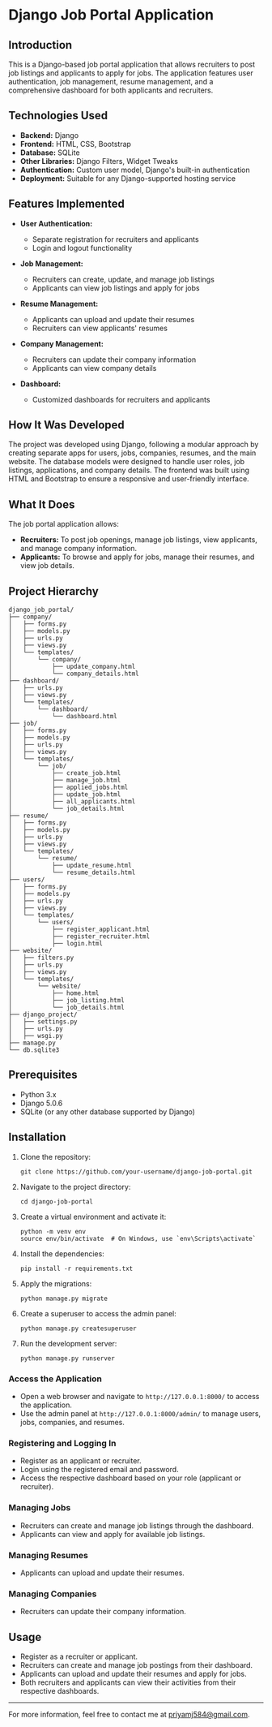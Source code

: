 # Django Job Portal Application

## Introduction
This is a Django-based job portal application that allows recruiters to post job listings and applicants to apply for jobs. The application features user authentication, job management, resume management, and a comprehensive dashboard for both applicants and recruiters.

## Technologies Used
- **Backend:** Django
- **Frontend:** HTML, CSS, Bootstrap
- **Database:** SQLite
- **Other Libraries:** Django Filters, Widget Tweaks
- **Authentication:** Custom user model, Django's built-in authentication
- **Deployment:** Suitable for any Django-supported hosting service

## Features Implemented
- **User Authentication:**
  - Separate registration for recruiters and applicants
  - Login and logout functionality

- **Job Management:**
  - Recruiters can create, update, and manage job listings
  - Applicants can view job listings and apply for jobs

- **Resume Management:**
  - Applicants can upload and update their resumes
  - Recruiters can view applicants' resumes

- **Company Management:**
  - Recruiters can update their company information
  - Applicants can view company details

- **Dashboard:**
  - Customized dashboards for recruiters and applicants

## How It Was Developed
The project was developed using Django, following a modular approach by creating separate apps for users, jobs, companies, resumes, and the main website. The database models were designed to handle user roles, job listings, applications, and company details. The frontend was built using HTML and Bootstrap to ensure a responsive and user-friendly interface.

## What It Does
The job portal application allows:
- **Recruiters:** To post job openings, manage job listings, view applicants, and manage company information.
- **Applicants:** To browse and apply for jobs, manage their resumes, and view job details.

## Project Hierarchy
```
django_job_portal/
├── company/
│   ├── forms.py
│   ├── models.py
│   ├── urls.py
│   ├── views.py
│   └── templates/
│       └── company/
│           ├── update_company.html
│           └── company_details.html
├── dashboard/
│   ├── urls.py
│   ├── views.py
│   └── templates/
│       └── dashboard/
│           └── dashboard.html
├── job/
│   ├── forms.py
│   ├── models.py
│   ├── urls.py
│   ├── views.py
│   └── templates/
│       └── job/
│           ├── create_job.html
│           ├── manage_job.html
│           ├── applied_jobs.html
│           ├── update_job.html
│           ├── all_applicants.html
│           └── job_details.html
├── resume/
│   ├── forms.py
│   ├── models.py
│   ├── urls.py
│   ├── views.py
│   └── templates/
│       └── resume/
│           ├── update_resume.html
│           └── resume_details.html
├── users/
│   ├── forms.py
│   ├── models.py
│   ├── urls.py
│   ├── views.py
│   └── templates/
│       └── users/
│           ├── register_applicant.html
│           ├── register_recruiter.html
│           ├── login.html
├── website/
│   ├── filters.py
│   ├── urls.py
│   ├── views.py
│   └── templates/
│       └── website/
│           ├── home.html
│           ├── job_listing.html
│           └── job_details.html
├── django_project/
│   ├── settings.py
│   ├── urls.py
│   ├── wsgi.py
├── manage.py
└── db.sqlite3
```

## Prerequisites
- Python 3.x
- Django 5.0.6
- SQLite (or any other database supported by Django)

## Installation
1. Clone the repository:
   ```
   git clone https://github.com/your-username/django-job-portal.git
   ```
2. Navigate to the project directory:
   ```
   cd django-job-portal
   ```
3. Create a virtual environment and activate it:
   ```
   python -m venv env
   source env/bin/activate  # On Windows, use `env\Scripts\activate`
   ```
4. Install the dependencies:
   ```
   pip install -r requirements.txt
   ```
5. Apply the migrations:
   ```
   python manage.py migrate
   ```
6. Create a superuser to access the admin panel:
   ```
   python manage.py createsuperuser
   ```
7. Run the development server:
   ```
   python manage.py runserver
   ```

### Access the Application
- Open a web browser and navigate to `http://127.0.0.1:8000/` to access the application.
- Use the admin panel at `http://127.0.0.1:8000/admin/` to manage users, jobs, companies, and resumes.

### Registering and Logging In
- Register as an applicant or recruiter.
- Login using the registered email and password.
- Access the respective dashboard based on your role (applicant or recruiter).

### Managing Jobs
- Recruiters can create and manage job listings through the dashboard.
- Applicants can view and apply for available job listings.

### Managing Resumes
- Applicants can upload and update their resumes.

### Managing Companies
- Recruiters can update their company information.

## Usage
- Register as a recruiter or applicant.
- Recruiters can create and manage job postings from their dashboard.
- Applicants can upload and update their resumes and apply for jobs.
- Both recruiters and applicants can view their activities from their respective dashboards.


---

For more information, feel free to contact me at [priyamj584@gmail.com](mailto:priyamj584@gmail.com).
